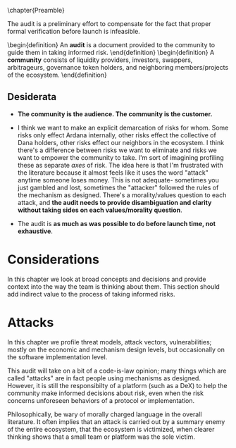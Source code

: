 \chapter{Preamble}

The audit is a preliminary effort to compensate for the fact that proper formal verification before launch is infeasible. 

\begin{definition}
An $\textbf{audit}$ is a document provided to the community to guide them in taking informed risk.
\end{definition}
\begin{definition}
A $\textbf{community}$ consists of liquidity providers, investors, swappers, arbitrageurs, governance token holders, and neighboring members/projects of the ecosystem.
\end{definition}

## Desiderata
* **The community is the audience. The community is the customer.** 

* I think we want to make an explicit demarcation of risks for whom. Some risks only effect Ardana internally, other risks effect the collective of Dana holders, other risks effect our neighbors in the ecosystem. I think there's a difference between risks we want to eliminate and risks we want to empower the community to take. I'm sort of imagining profiling these as separate _axes_ of risk. The idea here is that I'm frustrated with the literature because it almost feels like it uses the word "attack" anytime someone loses money. This is not adequate- sometimes you just gambled and lost, sometimes the "attacker" followed the rules of the mechanism as designed. There's a morality/values question to each attack, and **the audit needs to provide disambiguation and clarity without taking sides on each values/morality question**. 

* The audit is **as much as was possible to do before launch time, not exhaustive**.

# Considerations

In this chapter we look at broad concepts and decisions and provide context into the way the team is thinking about them. This section should add indirect value to the process of taking informed risks.

# Attacks

In this chapter we profile threat models, attack vectors, vulnerabilities; mostly on the economic and mechanism design levels, but occasionally on the software implementation level. 

This audit will take on a bit of a code-is-law opinion; many things which are called "attacks" are in fact people using mechanisms as designed. However, it is still the responsibilty of a platform (such as a DeX) to help the community make informed decisions about risk, even when the risk concerns unforeseen behaviors of a protocol or implementation. 

Philosophically, be wary of morally charged language in the overall literature. It often implies that an attack is carried out by a summary enemy of the entire ecosystem, that the ecosystem is victimized, when clearer thinking shows that a small team or platform was the sole victim. 
